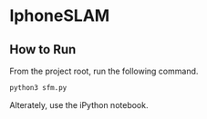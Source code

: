 # IphoneSLAM

## How to Run

From the project root, run the following command.
```bash
python3 sfm.py
```

Alterately, use the iPython notebook.
